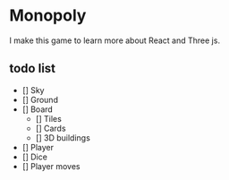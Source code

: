 # Monopoly

I make this game to learn more about React and Three js.

## todo list

- [] Sky
- [] Ground
- [] Board
    - [] Tiles
    - [] Cards
    - [] 3D buildings
- [] Player
- [] Dice
- [] Player moves